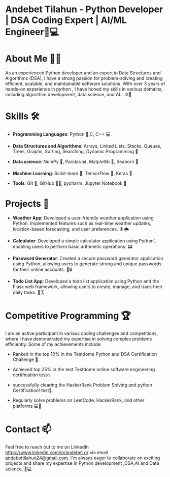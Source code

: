 # Andebet Tilahun - Python Developer | DSA Coding Expert | AI/ML Engineer🐍💻


# About Me 🙋‍♂️

As an experienced Python developer and an expert in Data Structures and Algorithms (DSA), I have a strong passion for problem-solving and creating efficient, scalable, and maintainable software solutions. With over 3 years of hands-on experience in python , I have honed my skills in various domains, including algorithim development, data science, and AI.
. 🌐🧠


# Skills 🛠️


- **Programming Languages**: Python 🐍,C, C++ 💻.

- **Data Structures and Algorithms**: Arrays, Linked Lists, Stacks, Queues, Trees, Graphs, Sorting, Searching, Dynamic Programming 🧠

- **Data science**: NumPy 🔢, Pandas 📊, Matplotlib 🎨, Seaborn 🌈

- **Machine Learning**: Scikit-learn 🤖, TensorFlow 🧠, Keras 🧠

- **Tools**: Git 🐙, GitHub 🐱‍💻, pycharm ,Jupyter Notebook 📓


# Projects 🚀


- **Weather App**: Developed a user-friendly weather application using Python. Implemented features such as real-time weather updates, location-based forecasting, and user preferences. ☀️🌦️

- **Calculator**: Developed a simple calculator application using Python', enabling users to perform basic arithmetic operations. 📟

- **Password Generator**: Created a secure password generator application using Python, allowing users to generate strong and unique passwords for their online accounts. 🔑🔒

- **Todo List App**: Developed a todo list application using Python and the Flask web framework, allowing users to create, manage, and track their daily tasks. 📝🗓️

# Competitive Programming 🏆

I am an active participant in various coding challenges and competitions, where I have demonstrated my expertise in solving complex problems efficiently. Some of my achievements include:

- Ranked in the top 10% in the Testdome Python and DSA Certification Challenge 🥇.
        
- Achieved top 25% in the test Testdome online software engineering certification test🔥.
              
- successfully clearing the HackerRank Problem Solving and python  Certification! test🎉.
        
- Regularly solve problems on LeetCode, HackerRank, and other platforms 💻🧠

# Contact 📫

Feel free to reach out to me on LinkedIn  https://www.linkedin.com/in/andebet or via email andebettilahun24@gmail.com. I'm always eager to collaborate on exciting projects and share my expertise in Python development ,DSA,AI and Data science. 🤝💻

